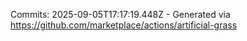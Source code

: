 Commits: 2025-09-05T17:17:19.448Z - Generated via https://github.com/marketplace/actions/artificial-grass
<br>
